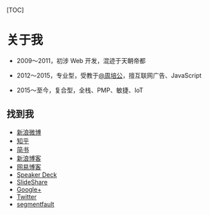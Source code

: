 [TOC]

# 关于我

- 2009～2011，初涉 Web 开发，混迹于天朝帝都

- 2012～2015，专业型，受教于[@周培公](https://github.com/peigong)，擅互联网广告、JavaScript

- 2015～至今，复合型，全栈、PMP、敏捷、IoT


## 找到我

- [新浪微博](http://weibo.com/u/1667946592)
- [知乎](https://www.zhihu.com/people/xing-rui-ting)
- [简书](http://www.jianshu.com/users/18aa7bdaf600/timeline)
- [新浪博客](http://blog.sina.com.cn/tinggebar)
- [网易博客](http://505253293.blog.163.com/)
- [Speaker Deck](https://speakerdeck.com/tingge)
- [SlideShare](http://www.slideshare.net/RuitingXing)
- [Google+](https://plus.google.com/u/0/102081580957836818709/)
- [Twitter](https://twitter.com/Ge168)
- [segmentfault](https://segmentfault.com/u/tingge)

